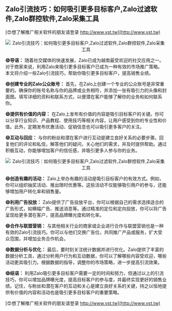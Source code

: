 ## **Zalo引流技巧：如何吸引更多目标客户,Zalo过滤软件,Zalo群控软件,Zalo采集工具**

[😍想了解推广相关软件的朋友请登录 http://www.vst.tw](http://www.vst.tw)

 <center><img src="https://vst.tw/MP4/tuiguang/png/2.png" alt="Zalo引流技巧：如何吸引更多目标客户,Zalo过滤软件,Zalo群控软件,Zalo采集工具"></center>

**😄导语：**
随着社交媒体的快速发展，Zalo已成为越南最受欢迎的社交应用之一。对于商家来说，利用Zalo来吸引更多目标客户已成为一种有效的市场推广策略。本文将介绍一些Zalo引流技巧，帮助你吸引更多目标客户，提高销售业绩。

**😄创建专业的Zalo公众账号：**
首先，在Zalo上创建一个专业的公众账号是非常重要的。确保你的账号名称与你的品牌或业务相符，并添加一张有吸引力的头像和封面图。填写详细的资料和联系方式，以便潜在客户能够了解你的业务和如何联系你。

**😄提供有价值的内容：**
在Zalo上发布有价值的内容是吸引目标客户的关键。你可以分享行业知识、产品教程、使用技巧等相关内容，让用户感受到你的专业性和价值。此外，定期发布优惠活动、促销信息也可以吸引更多客户的关注。

**😄互动与回应：**
与你的粉丝和潜在客户进行互动是建立良好关系的必要步骤。回复他们的评论和私信，解答他们的疑问，关心他们的需求，并及时提供帮助。通过积极互动，你能够增加客户的信任感，并吸引更多人参与你的业务。

 <center><img src="https://vst.tw/MP4/tuiguang/png/4.png" alt="Zalo引流技巧：如何吸引更多目标客户,Zalo过滤软件,Zalo群控软件,Zalo采集工具"></center>

**😄创造有趣的活动：**
Zalo上举办有趣的活动是吸引目标客户的有效方式。例如，你可以组织抽奖活动、推出限时优惠等。这些活动不仅能够吸引用户的参与，还能够增加用户转化率和销售量。

**😄利用广告投放：**
Zalo提供了广告投放平台，你可以根据自己的需求选择适合的广告形式，如横幅广告、推送消息等。通过精准的定位和定向投放，你可以将广告呈现给更多潜在客户，提高品牌曝光度和转化率。

**😄合作与联盟营销：**
与其他相关行业的商家或企业进行合作与联盟营销也是一种有效的Zalo引流技巧。你可以与他们交换广告位，共同推广产品或服务，扩大受众范围，并增加业务合作机会。

**😄数据分析与优化：**
最后，要时刻关注统计数据并进行优化。Zalo提供了丰富的数据分析工具，通过分析用户行为和互动数据，你可以了解哪些内容受欢迎，哪些活动更具吸引力。根据数据的指导，调整你的市场策略，进一步提高引流效果。

**😄结语：**
利用Zalo吸引更多目标客户需要一定的时间和努力，但通过以上的引流技巧，你可以增加品牌曝光度，提高目标客户的参与度，并最终实现更好的销售业绩。记住，与粉丝和潜在客户的互动和关心是建立良好关系的关键，持之以恒地提供有价值的内容和活动也是吸引更多目标客户的重要策略。

[😍想了解推广相关软件的朋友请登录 http://www.vst.tw](http://www.vst.tw)



